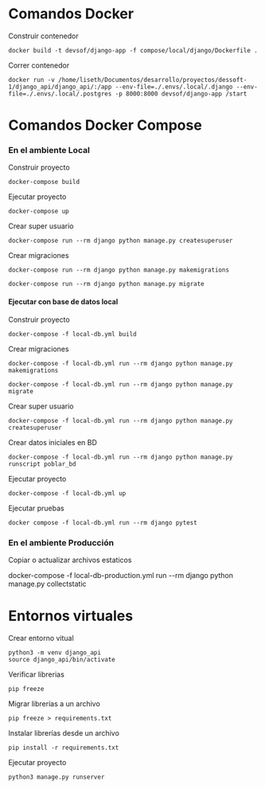 # Comandos Docker

Construir contenedor

    docker build -t devsof/django-app -f compose/local/django/Dockerfile .

Correr contenedor

    docker run -v /home/liseth/Documentos/desarrollo/proyectos/dessoft-1/django_api/django_api/:/app --env-file=./.envs/.local/.django --env-file=./.envs/.local/.postgres -p 8000:8000 devsof/django-app /start


# Comandos Docker Compose

### En el ambiente Local

Construir proyecto

    docker-compose build

Ejecutar proyecto

    docker-compose up

Crear super usuario

    docker-compose run --rm django python manage.py createsuperuser

Crear migraciones

    docker-compose run --rm django python manage.py makemigrations

    docker-compose run --rm django python manage.py migrate

#### Ejecutar con base de datos local

Construir proyecto

    docker-compose -f local-db.yml build

Crear migraciones

    docker-compose -f local-db.yml run --rm django python manage.py makemigrations

    docker-compose -f local-db.yml run --rm django python manage.py migrate

Crear super usuario

    docker-compose -f local-db.yml run --rm django python manage.py createsuperuser

Crear datos iniciales en BD
    
    docker-compose -f local-db.yml run --rm django python manage.py runscript poblar_bd

Ejecutar proyecto

    docker-compose -f local-db.yml up

Ejecutar pruebas

    docker compose -f local-db.yml run --rm django pytest


### En el ambiente Producción

Copiar o actualizar archivos estaticos

docker-compose -f local-db-production.yml run --rm django python manage.py collectstatic

# Entornos virtuales

Crear entorno vitual

```
python3 -m venv django_api
source django_api/bin/activate
```

Verificar librerias

    pip freeze

Migrar librerías a un archivo

    pip freeze > requirements.txt

Instalar librerías desde un archivo

    pip install -r requirements.txt

Ejecutar proyecto

    python3 manage.py runserver

